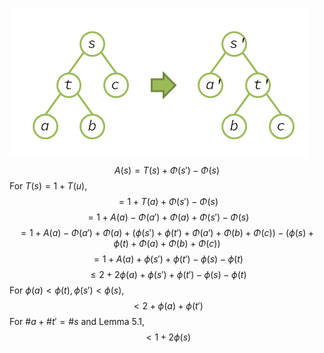 ![](ex.5.6.png)
$$
A(s) = T(s) + \Phi(s') - \Phi(s)
$$
For $T(s) = 1 + T(u)$,
$$
= 1 + T(a) + \Phi(s') - \Phi(s)
$$
$$
= 1 + A(a) - \Phi(a') + \Phi(a) + \Phi(s') - \Phi(s)
$$
$$
= 1 + A(a) - \Phi(a') + \Phi(a) + (\phi(s') + \phi(t') + \Phi(a') + \Phi(b) + \Phi(c)) - (\phi(s) + \phi(t) + \Phi(a) + \Phi(b) + \Phi(c))
$$
$$
= 1 + A(a) + \phi(s') + \phi(t') - \phi(s) - \phi(t)
$$
$$
\leq 2 + 2\phi(a) + \phi(s') + \phi(t') - \phi(s) - \phi(t)
$$
For $\phi(a) < \phi(t), \phi(s') < \phi(s)$,
$$
< 2 + \phi(a) + \phi(t')
$$
For $\#a + \#t' = \#s$ and Lemma 5.1,
$$
< 1 + 2\phi(s)
$$
